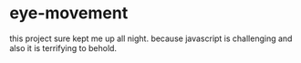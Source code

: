 # eye-movement
this project sure kept me up all night. because javascript is challenging and also it is terrifying to behold.

